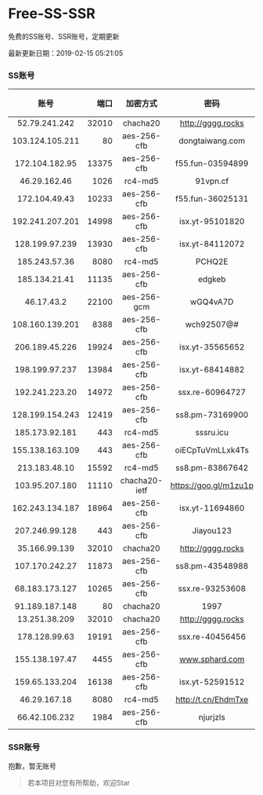 # Free-SS-SSR

免费的SS账号、SSR账号，定期更新

最新更新日期：2019-02-15 05:21:05 

### SS账号

|账号|端口|加密方式|密码|更新时间|国家|
|:-----:|-----:|:----:|:----:|:----:|:----:|
|52.79.241.242|32010|chacha20|http://gggg.rocks|05:17:15|KR|
|103.124.105.211|80|aes-256-cfb|dongtaiwang.com|05:17:09|US|
|172.104.182.95|13375|aes-256-cfb|f55.fun-03594899|05:17:06|SG|
|46.29.162.46|1026|rc4-md5|91vpn.cf|05:17:14|RU|
|172.104.49.43|10233|aes-256-cfb|f55.fun-36025131|05:17:06|SG|
|192.241.207.201|14998|aes-256-cfb|isx.yt-95101820|05:17:05|US|
|128.199.97.239|13930|aes-256-cfb|isx.yt-84112072|05:17:06|SG|
|185.243.57.36|8080|rc4-md5|PCHQ2E|05:17:16|US|
|185.134.21.41|11135|aes-256-cfb|edgkeb|05:17:13|GB|
|46.17.43.2|22100|aes-256-gcm|wGQ4vA7D|05:17:11|RU|
|108.160.139.201|8388|aes-256-cfb|wch92507@#|05:17:06|JP|
|206.189.45.226|19924|aes-256-cfb|isx.yt-35565652|05:17:06|SG|
|198.199.97.237|13984|aes-256-cfb|isx.yt-68414882|05:17:05|US|
|192.241.223.20|14972|aes-256-cfb|ssx.re-60964727|05:17:05|US|
|128.199.154.243|12419|aes-256-cfb|ss8.pm-73169900|05:17:06|SG|
|185.173.92.181|443|rc4-md5|sssru.icu|05:17:17|RU|
|155.138.163.109|443|aes-256-cfb|oiECpTuVmLLxk4Ts|05:17:14|US|
|213.183.48.10|15592|rc4-md5|ss8.pm-83867642|05:17:06|RU|
|103.95.207.180|11110|chacha20-ietf|https://goo.gl/m1zu1p|05:17:14|US|
|162.243.134.187|18964|aes-256-cfb|isx.yt-11694860|05:17:04|US|
|207.246.99.128|443|aes-256-cfb|Jiayou123|05:17:12|US|
|35.166.99.139|32010|chacha20|http://gggg.rocks|05:17:14|US|
|107.170.242.27|11873|aes-256-cfb|ss8.pm-43548988|05:17:05|US|
|68.183.173.127|10265|aes-256-cfb|ssx.re-93253608|05:17:06|US|
|91.189.187.148|80|chacha20|1997|05:17:14|US|
|13.251.38.209|32010|chacha20|http://gggg.rocks|05:17:06|SG|
|178.128.99.63|19191|aes-256-cfb|ssx.re-40456456|05:17:06|SG|
|155.138.197.47|4455|aes-256-cfb|www.sphard.com|05:17:12|US|
|159.65.133.204|16138|aes-256-cfb|isx.yt-52591512|05:17:06|SG|
|46.29.167.18|8080|rc4-md5|http://t.cn/EhdmTxe|05:17:16|RU|
|66.42.106.232|1984|aes-256-cfb|njurjzls|05:17:14|US|


### SSR账号

抱歉，暂无账号



> 若本项目对您有所帮助，欢迎Star